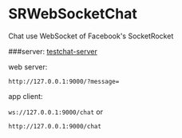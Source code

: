 # SRWebSocketChat
Chat use WebSocket of Facebook's SocketRocket


###server:
[testchat-server](https://github.com/facebook/SocketRocket#testchat-server)

web server: 

```http://127.0.0.1:9000/?message=```

app client:

```ws://127.0.0.1:9000/chat```	or

```http://127.0.0.1:9000/chat```
